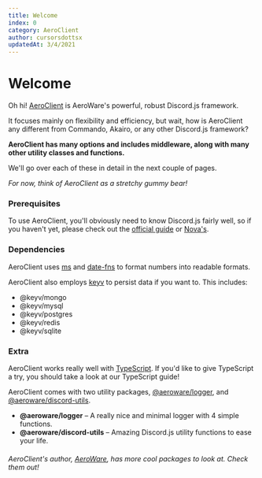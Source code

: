 ```yaml
---
title: Welcome
index: 0
category: AeroClient
author: cursorsdottsx
updatedAt: 3/4/2021
---
```


# Welcome

Oh hi! [AeroClient](https://www.github.com/aero-ware/aeroclient) is AeroWare's powerful, robust Discord.js framework.

It focuses mainly on flexibility and efficiency, but wait, how is AeroClient any different from Commando, Akairo, or any other Discord.js framework?

**AeroClient has many options and includes middleware, along with many other utility classes and functions.**

We'll go over each of these in detail in the next couple of pages.

_For now, think of AeroClient as a stretchy gummy bear!_

### Prerequisites

To use AeroClient, you'll obviously need to know Discord.js fairly well, so if you haven't yet, please check out the [official guide](https://discordjs.guide/) or [Nova's](/guides/discord.js/welcome).

### Dependencies

AeroClient uses [ms](https://www.npmjs.com/package/ms) and [date-fns](https://www.npmjs.com/package/date-fns) to format numbers into readable formats.

AeroClient also employs [keyv](https://www.npmjs.com/package/keyv) to persist data if you want to. This includes:

-   @keyv/mongo
-   @keyv/mysql
-   @keyv/postgres
-   @keyv/redis
-   @keyv/sqlite

### Extra

AeroClient works really well with [TypeScript](http://typescriptlang.org/). If you'd like to give TypeScript a try, you should take a look at our TypeScript guide!

AeroClient comes with two utility packages, [@aeroware/logger](https://www.npmjs.com/package/@aeroware/logger), and [@aeroware/discord-utils](https://www.npmjs.com/package/@aeroware/discord-utils).

-   **@aeroware/logger** – A really nice and minimal logger with 4 simple functions.
-   **@aeroware/discord-utils** – Amazing Discord.js utility functions to ease your life.

###### AeroClient's author, [AeroWare](https://aero-ware.github.io/), has more cool packages to look at. Check them out!
